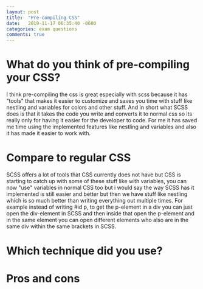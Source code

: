 ```yaml
---
layout: post
title:  "Pre-compiling CSS"
date:   2019-11-17 06:35:40 -0600
categories: exam questions
comments: true
---
```

# What do you think of pre-compiling your CSS?
I think pre-compiling the css is great especially with scss because it has "tools" that makes it easier to customize and saves you time with stuff like nestling and variables for colors and other stuff. And in short what SCSS does is that it takes the code you write and converts it to normal css so its really only for having it easier for the developer to code. For me it has saved me time using the implemented features like nestling and variables and also it has made it easier to work with.

# Compare to regular CSS
SCSS offers a lot of tools that CSS currently does not have but CSS is starting to catch up with some of these stuff like with variables, you can now "use" variables in normal CSS too but i would say the way SCSS has it implemented is still easier and better but then we have stuff like nestling which is so much better than writing everything out multiple times. For example instead of writing #id p, to get the p-element in a div you can just open the div-element in SCSS and then inside that open the p-element and in the same element you can open different elements who also are in the same div within the same brackets in SCSS.

# Which technique did you use?

# Pros and cons